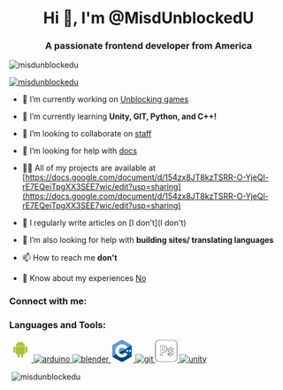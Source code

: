 <h1 align="center">Hi 👋, I'm @MisdUnblockedU</h1>
<h3 align="center">A passionate frontend developer from America</h3>

<p align="left"> <img src="https://komarev.com/ghpvc/?username=misdunblockedu&label=Profile%20views&color=0e75b6&style=flat" alt="misdunblockedu" /> </p>

<p align="left"> <a href="https://github.com/ryo-ma/github-profile-trophy"><img src="https://github-profile-trophy.vercel.app/?username=misdunblockedu" alt="misdunblockedu" /></a> </p>

- 🔭 I’m currently working on [Unblocking games](https://docs.google.com/document/d/154zx8JT8kzTSRR-O-YjeQl-rE7EQeiTpgXX3SEE7wic/edit?usp=sharing)

- 🌱 I’m currently learning **Unity, GIT, Python, and C++!**

- 👯 I’m looking to collaborate on [staff](https://docs.google.com/document/d/154zx8JT8kzTSRR-O-YjeQl-rE7EQeiTpgXX3SEE7wic/edit?usp=sharing)

- 🤝 I’m looking for help with [docs](https://docs.google.com/document/d/154zx8JT8kzTSRR-O-YjeQl-rE7EQeiTpgXX3SEE7wic/edit?usp=sharing)

- 👨‍💻 All of my projects are available at [https://docs.google.com/document/d/154zx8JT8kzTSRR-O-YjeQl-rE7EQeiTpgXX3SEE7wic/edit?usp=sharing](https://docs.google.com/document/d/154zx8JT8kzTSRR-O-YjeQl-rE7EQeiTpgXX3SEE7wic/edit?usp=sharing)

- 📝 I regularly write articles on [I don't](I don't)

- 🤝 I’m also looking for help with **building sites/ translating languages**

- 📫 How to reach me **don't**

- 📄 Know about my experiences [No](No)

<h3 align="left">Connect with me:</h3>
<p align="left">
</p>

<h3 align="left">Languages and Tools:</h3>
<p align="left"> <a href="https://developer.android.com" target="_blank" rel="noreferrer"> <img src="https://raw.githubusercontent.com/devicons/devicon/master/icons/android/android-original-wordmark.svg" alt="android" width="40" height="40"/> </a> <a href="https://www.arduino.cc/" target="_blank" rel="noreferrer"> <img src="https://cdn.worldvectorlogo.com/logos/arduino-1.svg" alt="arduino" width="40" height="40"/> </a> <a href="https://www.blender.org/" target="_blank" rel="noreferrer"> <img src="https://download.blender.org/branding/community/blender_community_badge_white.svg" alt="blender" width="40" height="40"/> </a> <a href="https://www.w3schools.com/cpp/" target="_blank" rel="noreferrer"> <img src="https://raw.githubusercontent.com/devicons/devicon/master/icons/cplusplus/cplusplus-original.svg" alt="cplusplus" width="40" height="40"/> </a> <a href="https://git-scm.com/" target="_blank" rel="noreferrer"> <img src="https://www.vectorlogo.zone/logos/git-scm/git-scm-icon.svg" alt="git" width="40" height="40"/> </a> <a href="https://www.photoshop.com/en" target="_blank" rel="noreferrer"> <img src="https://raw.githubusercontent.com/devicons/devicon/master/icons/photoshop/photoshop-line.svg" alt="photoshop" width="40" height="40"/> </a> <a href="https://unity.com/" target="_blank" rel="noreferrer"> <img src="https://www.vectorlogo.zone/logos/unity3d/unity3d-icon.svg" alt="unity" width="40" height="40"/> </a> </p>

<p>&nbsp;<img align="center" src="https://github-readme-stats.vercel.app/api?username=misdunblockedu&show_icons=true&locale=en" alt="misdunblockedu" /></p>
